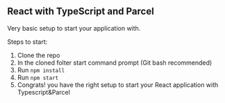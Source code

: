 ## **React with TypeScript and Parcel**

Very basic setup to start your application with.

Steps to start:

1. Clone the repo
2. In the cloned folter start command prompt (Git bash recommended)
3. Run `npm install`
4. Run `npm start`
5. Congrats! you have the right setup to start your React application with Typescript&Parcel
